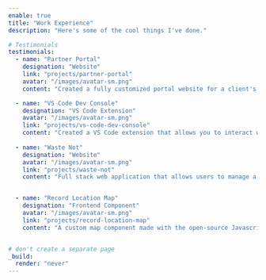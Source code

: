 ```yaml
---
enable: true
title: "Work Experience"
description: "Here's some of the cool things I've done."

# Testimonials
testimonials:
  - name: "Partner Portal"
    designation: "Website"
    link: "projects/partner-portal"
    avatar: "/images/avatar-sm.png"
    content: "Created a fully customized portal website for a client's partners. This site gave users full access to interact with data on Salesforce without having to worry about the complexities of that platform."

  - name: "VS Code Dev Console"
    designation: "VS Code Extension"
    avatar: "/images/avatar-sm.png"
    link: "projects/vs-code-dev-console"
    content: "Created a VS Code extension that allows you to interact with your salesforce orgs without having to log in to them with your browser."
  
  - name: "Waste Not"
    designation: "Website"
    avatar: "/images/avatar-sm.png"
    link: "projects/waste-not"
    content: "Full stack web application that allows users to manage a pantry of ingredients. Users can then search for recipes that use ingredients in their pantries."


  - name: "Record Location Map"
    designation: "Frontend Component"
    avatar: "/images/avatar-sm.png"
    link: "projects/record-location-map"
    content: "A custom map component made with the open-source Javascript package Leaflet.js. Packaged Salesforce component that is fully usable in any org without having to write any code."


# don't create a separate page
_build:
  render: "never"
---
```

